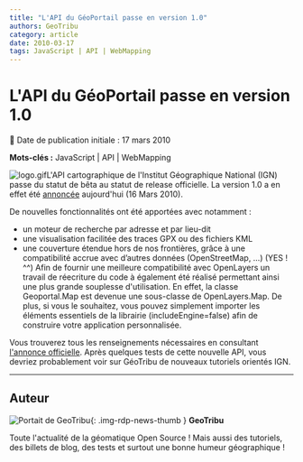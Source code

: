```yaml
---
title: "L'API du GéoPortail passe en version 1.0"
authors: GeoTribu
category: article
date: 2010-03-17
tags: JavaScript | API | WebMapping
---
```


# L'API du GéoPortail passe en version 1.0

:calendar: Date de publication initiale : 17 mars 2010

**Mots-clés :** JavaScript | API | WebMapping

![logo.gif](/sites/default/files/Tuto/img/Blog/IGN/logo.gif)L'API cartographique de l'Institut Géographique National (IGN) passe du statut de bêta au statut de release officielle. La version 1.0 a en effet été [annoncée](https://api.ign.fr/geoportail/document.do?doc=6133116) aujourd'hui (16 Mars 2010).

De nouvelles fonctionnalités ont été apportées avec notamment :

* un moteur de recherche par adresse et par lieu-dit
* une visualisation facilitée des traces GPX ou des fichiers KML
* une couverture étendue hors de nos frontières, grâce à une compatibilité accrue avec d’autres données (OpenStreetMap, …) (YES ! ^^)
Afin de fournir une meilleure compatibilité avec OpenLayers un travail de réecriture du code à également été réalisé permettant ainsi une plus grande souplesse d'utilisation. En effet, la classe Geoportal.Map est devenue une sous-classe de OpenLayers.Map. De plus, si vous le souhaitez, vous pouvez simplement importer les éléments essentiels de la librairie (includeEngine=false) afin de construire votre application personnalisée.

Vous trouverez tous les renseignements nécessaires en consultant [l'annonce officielle](https://api.ign.fr/geoportail/document.do?doc=6133116). Après quelques tests de cette nouvelle API, vous devriez probablement voir sur GéoTribu de nouveaux tutoriels orientés IGN.

----

## Auteur

![Portait de GeoTribu](https://cdn.geotribu.fr/img/internal/charte/geotribu_logo_64x64.png){: .img-rdp-news-thumb }
**GeoTribu**

Toute l'actualité de la géomatique Open Source ! Mais aussi des tutoriels, des billets de blog, des tests et surtout une bonne humeur géographique !
